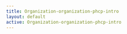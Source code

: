```yaml
---
title: Organization-organization-phcp-intro
layout: default
active: Organization-organization-phcp-intro
---
```



